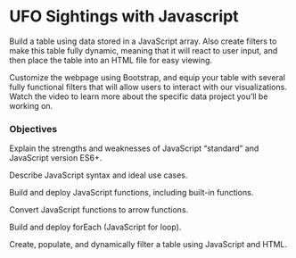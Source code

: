 
# UFO Sightings with Javascript

Build a table using data stored in a JavaScript array. Also create filters to make this table fully dynamic, meaning that it will react to user input, and then place the table into an HTML file for easy viewing.

Customize the webpage using Bootstrap, and equip your table with several fully functional filters that will allow users to interact with our visualizations. Watch the video to learn more about the specific data project you’ll be working on.

### Objectives

Explain the strengths and weaknesses of JavaScript “standard” and JavaScript version ES6+.

Describe JavaScript syntax and ideal use cases. 

Build and deploy JavaScript functions, including built-in functions. 

Convert JavaScript functions to arrow functions. 

Build and deploy forEach (JavaScript for loop). 

Create, populate, and dynamically filter a table using JavaScript and HTML.

